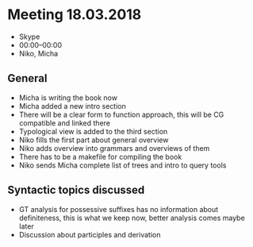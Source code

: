 # Meeting 18.03.2018
* Skype
* 00:00–00:00
* Niko, Micha

## General

- Micha is writing the book now
- Micha added a new intro section
- There will be a clear form to function approach, this will be CG compatible and linked there
- Typological view is added to the third section
- Niko fills the first part about general overview
- Niko adds overview into grammars and overviews of them
- There has to be a makefile for compiling the book
- Niko sends Micha complete list of trees and intro to query tools


## Syntactic topics discussed

- GT analysis for possessive suffixes has no information about definiteness, this is what we keep now, better analysis comes maybe later
- Discussion about participles and derivation
